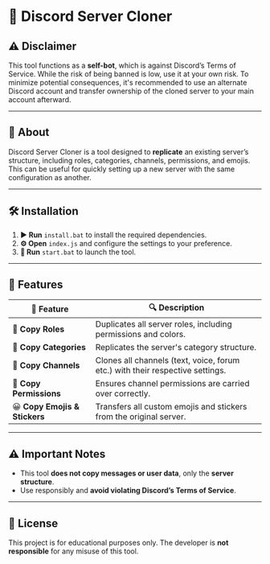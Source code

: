 # 🚀 Discord Server Cloner  

## ⚠ Disclaimer  
This tool functions as a **self-bot**, which is against Discord’s Terms of Service. While the risk of being banned is low, use it at your own risk. To minimize potential consequences, it's recommended to use an alternate Discord account and transfer ownership of the cloned server to your main account afterward.  

---

## 🔹 About  
Discord Server Cloner is a tool designed to **replicate** an existing server’s structure, including roles, categories, channels, permissions, and emojis. This can be useful for quickly setting up a new server with the same configuration as another.  

---

## 🛠 Installation  

1. **▶ Run** `install.bat` to install the required dependencies.  
2. **⚙ Open** `index.js` and configure the settings to your preference.  
3. **🚀 Run** `start.bat` to launch the tool.  

---

## 🎯 Features  

| 🔹 Feature                    | 🔍 Description |
|-------------------------------|-------------|
| 🔵 **Copy Roles**              | Duplicates all server roles, including permissions and colors. |
| 📂 **Copy Categories**         | Replicates the server's category structure. |
| 📜 **Copy Channels**           | Clones all channels (text, voice, forum etc.) with their respective settings. |
| 🔐 **Copy Permissions**        | Ensures channel permissions are carried over correctly. |
| 😀 **Copy Emojis & Stickers**   | Transfers all custom emojis and stickers from the original server. |

---

## ⚠ Important Notes  
- This tool **does not copy messages or user data**, only the **server structure**.  
- Use responsibly and **avoid violating Discord’s Terms of Service**.  

---

## 📜 License  
This project is for educational purposes only. The developer is **not responsible** for any misuse of this tool.  
